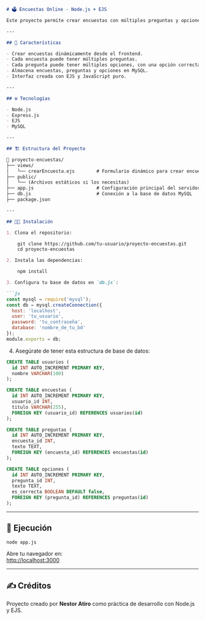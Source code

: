 ```markdown
# 🗳️ Encuestas Online - Node.js + EJS

Este proyecto permite crear encuestas con múltiples preguntas y opciones. Cada pregunta puede tener una única opción correcta. Las encuestas se almacenan en una base de datos MySQL y se pueden responder posteriormente.

---

## 📌 Características

- Crear encuestas dinámicamente desde el frontend.
- Cada encuesta puede tener múltiples preguntas.
- Cada pregunta puede tener múltiples opciones, con una opción correcta.
- Almacena encuestas, preguntas y opciones en MySQL.
- Interfaz creada con EJS y JavaScript puro.

---

## ⚙️ Tecnologías

- Node.js
- Express.js
- EJS
- MySQL

---

## 🏗️ Estructura del Proyecto

📁 proyecto-encuestas/
├── views/
│   └── crearEncuesta.ejs        # Formulario dinámico para crear encuestas
├── public/
│   └── (Archivos estáticos si los necesitas)
├── app.js                       # Configuración principal del servidor
├── db.js                        # Conexión a la base de datos MySQL
├── package.json

---

## 🧑‍💻 Instalación

1. Clona el repositorio:

    git clone https://github.com/tu-usuario/proyecto-encuestas.git
    cd proyecto-encuestas

2. Instala las dependencias:

    npm install

3. Configura tu base de datos en `db.js`:

```js
const mysql = require('mysql');
const db = mysql.createConnection({
  host: 'localhost',
  user: 'tu_usuario',
  password: 'tu_contraseña',
  database: 'nombre_de_tu_bd'
});
module.exports = db;
```

4. Asegúrate de tener esta estructura de base de datos:

```sql
CREATE TABLE usuarios (
  id INT AUTO_INCREMENT PRIMARY KEY,
  nombre VARCHAR(100)
);

CREATE TABLE encuestas (
  id INT AUTO_INCREMENT PRIMARY KEY,
  usuario_id INT,
  titulo VARCHAR(255),
  FOREIGN KEY (usuario_id) REFERENCES usuarios(id)
);

CREATE TABLE preguntas (
  id INT AUTO_INCREMENT PRIMARY KEY,
  encuesta_id INT,
  texto TEXT,
  FOREIGN KEY (encuesta_id) REFERENCES encuestas(id)
);

CREATE TABLE opciones (
  id INT AUTO_INCREMENT PRIMARY KEY,
  pregunta_id INT,
  texto TEXT,
  es_correcta BOOLEAN DEFAULT false,
  FOREIGN KEY (pregunta_id) REFERENCES preguntas(id)
);
```

---

## 🚀 Ejecución

    node app.js

Abre tu navegador en:  
[http://localhost:3000](http://localhost:3000)

---

## ✍️ Créditos

Proyecto creado por **Nestor Atiro** como práctica de desarrollo con Node.js y EJS.
```
